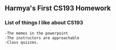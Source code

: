 ## Harmya's First CS193 Homework

### List of things I like about CS193


```markdown
-The memes in the powerpoint
-The instructors are approachable 
-Class quizzes.
